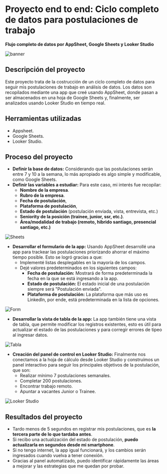 # Proyecto end to end: Ciclo completo de datos para postulaciones de trabajo
__Flujo completo de datos por AppSheet, Google Sheets y Looker Studio__

<image src="https://github.com/BastianLQ/Analisis-de-postulaciones-en-tiempo-real/blob/main/Images/banner.png" alt="banner">

## Descripción del proyecto
Este proyecto trata de la costrucción de un ciclo completo de datos para seguir mis postulaciones de trabajo en análisis de datos. Los datos son recopilados mediante una app que creé usando AppSheet, donde pasan a ser almacenados en una hoja de Google Sheets y, finalmente, ser analizados usando Looker Studio en tiempo real.

## Herramientas utilizadas
- Appsheet.
- Google Sheets.
- Looker Studio.

## Proceso del proyecto
- __Definir la base de datos:__ Considerando que las postulaciones serán entre 7 y 10 a la semana, lo más apropiado es algo simple y modificable, como Google Sheets.
- __Definir las variables a estudiar:__ Para este caso, mi interés fue recopilar:
  - __Nombre de la empresa__.
  - __Rubro de la empresa__.
  - __Fecha de postulación__,
  - __Plataforma de postulación__,
  - __Estado de postulación__ (postulación enviada, vista, entrevista, etc.)
  - __Seniority de la posición (trainee, junior, ssr, etc.)__.
  - __Área/modalidad de trabajo (remoto, hibrido santiago, presencial santiago, etc.)__
 
<image src="https://github.com/BastianLQ/Analisis-de-postulaciones-en-tiempo-real/blob/main/Images/sheets.jpg" alt="Sheets">

- __Desarrollar el formulario de la app:__ Usando AppSheet desarrollé una app para trackear las postulaciones priorizando ahorrar el máximo tiempo posible. Esto se logró gracias a que:
  - Implementé listas desplegables en la mayoría de los campos.
  - Dejé valores predeterminados en los siguientes campos:
    - __Fecha de postulación:__ Mostrará de forma predeterminada la fecha en la que se está ingresando a la app.
    - __Estado de postulación:__ El estado inicial de una postulación siempre será "Postulación enviada".
    - __Plataforma de postulación:__ La plataforma que más uso es LinkedIn, por ende, está predeterminada en la lista de opciones.
   
<image src="https://github.com/BastianLQ/Analisis-de-postulaciones-en-tiempo-real/blob/main/Images/form.jpg" alt="Form">

- __Desarrollar la vista de tabla de la app:__ La app también tiene una vista de tabla, que permite modificar los registros existentes, esto es útil para actualizar el estado de las postulaciones y para corregir errores de tipeo al ingresar datos.

<image src="https://github.com/BastianLQ/Analisis-de-postulaciones-en-tiempo-real/blob/main/Images/table.jpg" alt="Tabla">

- __Creación del panel de control en Looker Studio:__ Finalmente nos conectamos a la hoja de cálculo desde Looker Studio y construímos un panel interactivo para seguir los principales objetivos de la postulación, que son:
  - Realizar mínimo 7 postulaciones semanales.
  - Completar 200 postulaciones.
  - Encontrar trabajo remoto.
  - Apuntar a vacantes Junior o Trainee.

<image src="https://github.com/BastianLQ/Analisis-de-postulaciones-en-tiempo-real/blob/main/Images/lookerstudio.jpg" alt="Looker Studio">

## Resultados del proyecto
- Tardo menos de 5 segundos en registrar mis postulaciones, que es __la tercera parte de lo que tardaba antes__.
- Si recibo una actualización del estado de postulación, __puedo actualizarla en segundos desde mi smartphone__.
- Si no tengo internet, la app igual funcionará, y los cambios serán ingresados cuando vuelva a tener conexión.
- Gracias al panel automatizado, puedo identificar rápidamente las áreas a mejorar y las estrategias que me quedan por probar.


                                                              

